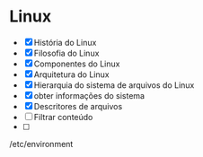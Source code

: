 # Linux

- [x] História do Linux
- [x] Filosofia do Linux
- [x] Componentes do Linux
- [x] Arquitetura do Linux
- [x] Hierarquia do sistema de arquivos do Linux
- [x] obter informações do sistema
- [x] Descritores de arquivos
- [ ] Filtrar conteúdo
- [ ] 

/etc/environment



